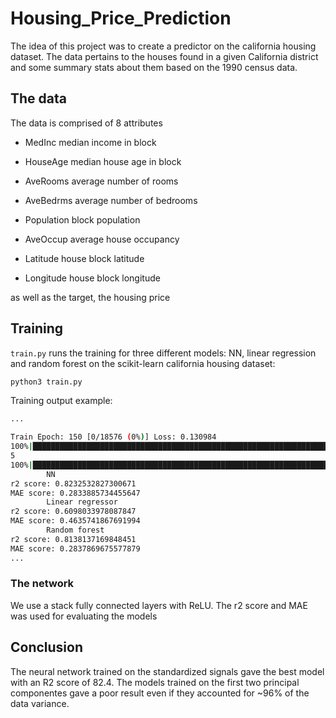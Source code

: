 # Housing_Price_Prediction

The idea of this project was to create a predictor on the california housing dataset. The data pertains to the houses found in a given California district and some summary stats about them based on the 1990 census data.

## The data

The data is comprised of 8 attributes

* MedInc median income in block

* HouseAge median house age in block

* AveRooms average number of rooms

* AveBedrms average number of bedrooms

* Population block population

* AveOccup average house occupancy

* Latitude house block latitude

* Longitude house block longitude

as well as the target, the housing price

## Training

`train.py` runs the training for three different models: NN, linear regression and random forest on the scikit-learn california housing dataset:

```bash
python3 train.py
```

Training output example:

```bash
...

Train Epoch: 150 [0/18576 (0%)] Loss: 0.130984
100%|██████████████████████████████████████████████████████████████████████████████████████████████████████████████████████████████████████████████████████| 37/37 [00:00<00:00, 143.57it/s]
5
100%|████████████████████████████████████████████████████████████████████████████████████████████████████████████████████████████████████████████████████████| 5/5 [00:00<00:00, 102.93it/s]
        NN
r2 score: 0.8232532827300671
MAE score: 0.2833885734455647
        Linear regressor
r2 score: 0.6098033978087847
MAE score: 0.4635741867691994
        Random forest
r2 score: 0.8138137169848451
MAE score: 0.2837869675577879
...
```

### The network

We use a stack fully connected layers with ReLU. The r2 score and MAE was used for evaluating the models 

## Conclusion

The neural network trained on the standardized signals gave the best model with an R2 score of 82.4. The models trained on the first two principal componentes gave a poor result even if they accounted for ~96% of the data variance.

